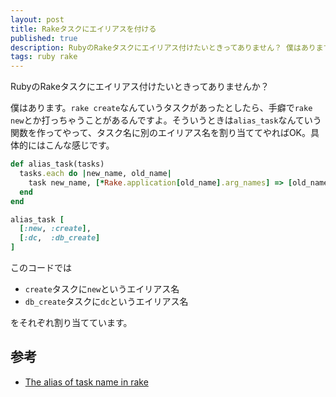 ```yaml
---
layout: post
title: Rakeタスクにエイリアスを付ける
published: true
description: RubyのRakeタスクにエイリアス付けたいときってありません？ 僕はあります。rake createなんていうタスクがあったとしたら、何らかの手癖のせいでrake newとか打っちゃうことがあるんですよ。そういうときはalias_taskなんていう関数を作ってやって、タスク名に別のエイリアス名を割り当ててやればOK。
tags: ruby rake
---
```


RubyのRakeタスクにエイリアス付けたいときってありませんか？

僕はあります。`rake create`なんていうタスクがあったとしたら、手癖で`rake new`とか打っちゃうことがあるんですよ。そういうときは`alias_task`なんていう関数を作ってやって、タスク名に別のエイリアス名を割り当ててやればOK。具体的にはこんな感じです。

```ruby
def alias_task(tasks)
  tasks.each do |new_name, old_name|
    task new_name, [*Rake.application[old_name].arg_names] => [old_name]
  end
end

alias_task [
  [:new, :create],
  [:dc,  :db_create]
]
```

このコードでは

- `create`タスクに`new`というエイリアス名
- `db_create`タスクに`dc`というエイリアス名

をそれぞれ割り当てています。

## 参考

* [The alias of task name in rake](http://stackoverflow.com/questions/7656541/the-alias-of-task-name-in-rake)
